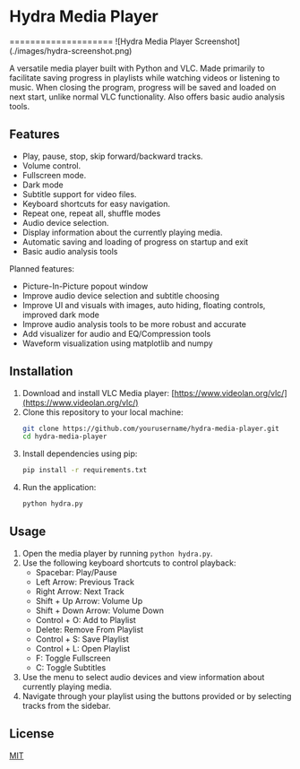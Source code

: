 # Hydra Media Player
====================
![Hydra Media Player Screenshot] (./images/hydra-screenshot.png)

A versatile media player built with Python and VLC. Made primarily to facilitate saving progress in playlists while watching videos or listening to music. When closing the program, progress will be saved and loaded on next start, unlike normal VLC functionality. Also offers basic audio analysis tools.

Features
--------
- Play, pause, stop, skip forward/backward tracks.
- Volume control.
- Fullscreen mode.
- Dark mode
- Subtitle support for video files.
- Keyboard shortcuts for easy navigation.
- Repeat one, repeat all, shuffle modes
- Audio device selection.
- Display information about the currently playing media.
- Automatic saving and loading of progress on startup and exit
- Basic audio analysis tools

Planned features:
- Picture-In-Picture popout window
- Improve audio device selection and subtitle choosing
- Improve UI and visuals with images, auto hiding, floating controls, improved dark mode
- Improve audio analysis tools to be more robust and accurate
- Add visualizer for audio and EQ/Compression tools
- Waveform visualization using matplotlib and numpy

Installation
------------
1. Download and install VLC Media player: [https://www.videolan.org/vlc/](https://www.videolan.org/vlc/)
2. Clone this repository to your local machine:
   ```sh
   git clone https://github.com/yourusername/hydra-media-player.git
   cd hydra-media-player
   ```
3. Install dependencies using pip:
   ```sh
   pip install -r requirements.txt
   ```
4. Run the application:
   ```sh
   python hydra.py
   ```

Usage
-----
1. Open the media player by running `python hydra.py`.
2. Use the following keyboard shortcuts to control playback:
    - Spacebar: Play/Pause
    - Left Arrow: Previous Track
    - Right Arrow: Next Track
    - Shift + Up Arrow: Volume Up
    - Shift + Down Arrow: Volume Down
    - Control + O: Add to Playlist
    - Delete: Remove From Playlist
    - Control + S: Save Playlist
    - Control + L: Open Playlist
    - F: Toggle Fullscreen
    - C: Toggle Subtitles
3. Use the menu to select audio devices and view information about currently playing media.
4. Navigate through your playlist using the buttons provided or by selecting tracks from the sidebar.

License
-------
[MIT](https://choosealicense.com/licenses/mit/)
